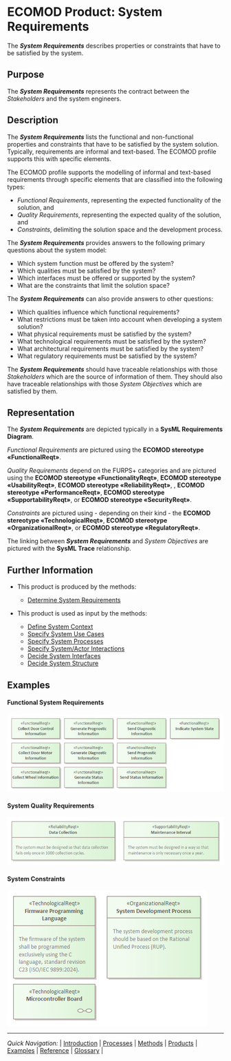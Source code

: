 # ECOMOD Product: System Requirements

The **_System Requirements_** describes properties or constraints that have to be satisfied by the system.


## Purpose

The **_System Requirements_** represents the contract between the _Stakeholders_ and the system engineers.


## Description

The **_System Requirements_** lists the functional and non-functional properties and constraints that have to be satisfied by the system solution. Typically, requirements are informal and text-based. The ECOMOD profile supports this with specific elements.

The ECOMOD profile supports the modelling of informal and text-based requirements through specific elements that are classified into the following types:
+ _Functional Requirements_, representing the expected functionality of the solution, and
+ _Quality Requirements_, representing the expected quality of the solution, and
+ _Constraints_, delimiting the solution space and the development process.

The **_System Requirements_** provides answers to the following primary questions about the system model:

+ Which system function must be offered by the system?
+ Which qualities must be satisfied by the system?
+ Which interfaces must be offered or supported by the system?
+ What are the constraints that limit the solution space?

The **_System Requirements_** can also provide answers to other questions:

+ Which qualities influence which functional requirements?
+ What restrictions must be taken into account when developing a system solution?
+ What physical requirements must be satisfied by the system?
+ What technological requirements must be satisfied by the system?
+ What architectural requirements must be satisfied by the system?
+ What regulatory requirements must be satisfied by the system?

The **_System Requirements_** should have traceable relationships with those _Stakeholders_ which are the source of information of them. They should also have traceable relationships with those _System Objectives_ which are satisfied by them.


## Representation

The **_System Requirements_** are depicted typically in a **SysML Requirements Diagram**.

_Functional Requirements_ are pictured using the **ECOMOD stereotype «FunctionalReqt»**.

_Quality Requirements_ depend on the FURPS+ categories and are pictured using the **ECOMOD stereotype «FunctionalityReqt»**, **ECOMOD stereotype «UsabilityReqt»**, **ECOMOD stereotype «ReliabilityReqt»**, , **ECOMOD stereotype «PerformanceReqt»**, **ECOMOD stereotype «SupportabilityReqt»**, or **ECOMOD stereotype «SecurityReqt»**.

_Constraints_ are pictured using - depending on their kind - the **ECOMOD stereotype «TechnologicalReqt»**, **ECOMOD stereotype «OrganizationalReqt»**, or **ECOMOD stereotype «RegulatoryReqt»**.

The linking between **_System Requirements_** and _System Objectives_ are pictured with the **SysML Trace** relationship.


## Further Information

+ This product is produced by the methods:
  - [Determine System Requirements](method_system-requirements.md)

+ This product is used as input by the methods:
  - [Define System Context](method_system-context.md)
  - [Specify System Use Cases](method_system-usecases.md)
  - [Specify System Processes](method_system-processes.md)
  - [Specify System/Actor Interactions](method_system-interactions.md)
  - [Decide System Interfaces](method_system-interfaces.md)
  - [Decide System Structure](method_system-decomposition.md)


## Examples

#### Functional System Requirements

![Example of Functional Requirements](images/en-ecomod-example-00-funcreqt-modelview.png)

#### System Quality Requirements

![Example of Quality Requirements](images/en-ecomod-example-00-qualities-modelview.png)

#### System Constraints

![Example of System Constraints](images/en-ecomod-example-00-constraints-modelview.png)

---
_Quick Navigation:_ | [Introduction](index.md) | [Processes](processes.md) | [Methods](methods.md) | [Products](products.md) | [Examples](examples.md) | [Reference](quick-reference.md) | [Glossary](glossary.md) |
